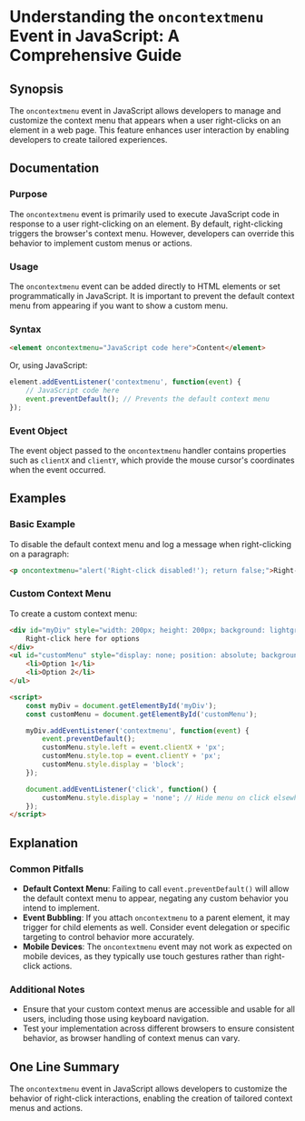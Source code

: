 <!--
Meta Description: # Understanding the `oncontextmenu` Event in JavaScript: A Comprehensive Guide ## Synopsis The `oncontextmenu` event in JavaScript allows developers t...
Meta Keywords: event, context, menu, oncontextmenu, javascript
-->

# Understanding the `oncontextmenu` Event in JavaScript: A Comprehensive Guide

## Synopsis
The `oncontextmenu` event in JavaScript allows developers to manage and customize the context menu that appears when a user right-clicks on an element in a web page. This feature enhances user interaction by enabling developers to create tailored experiences.

## Documentation

### Purpose
The `oncontextmenu` event is primarily used to execute JavaScript code in response to a user right-clicking on an element. By default, right-clicking triggers the browser's context menu. However, developers can override this behavior to implement custom menus or actions.

### Usage
The `oncontextmenu` event can be added directly to HTML elements or set programmatically in JavaScript. It is important to prevent the default context menu from appearing if you want to show a custom menu.

### Syntax
```html
<element oncontextmenu="JavaScript code here">Content</element>
```

Or, using JavaScript:
```javascript
element.addEventListener('contextmenu', function(event) {
    // JavaScript code here
    event.preventDefault(); // Prevents the default context menu
});
```

### Event Object
The event object passed to the `oncontextmenu` handler contains properties such as `clientX` and `clientY`, which provide the mouse cursor's coordinates when the event occurred.

## Examples

### Basic Example
To disable the default context menu and log a message when right-clicking on a paragraph:
```html
<p oncontextmenu="alert('Right-click disabled!'); return false;">Right-click me!</p>
```

### Custom Context Menu
To create a custom context menu:
```html
<div id="myDiv" style="width: 200px; height: 200px; background: lightgray;">
    Right-click here for options
</div>
<ul id="customMenu" style="display: none; position: absolute; background: white; border: 1px solid black;">
    <li>Option 1</li>
    <li>Option 2</li>
</ul>

<script>
    const myDiv = document.getElementById('myDiv');
    const customMenu = document.getElementById('customMenu');

    myDiv.addEventListener('contextmenu', function(event) {
        event.preventDefault();
        customMenu.style.left = event.clientX + 'px';
        customMenu.style.top = event.clientY + 'px';
        customMenu.style.display = 'block';
    });

    document.addEventListener('click', function() {
        customMenu.style.display = 'none'; // Hide menu on click elsewhere
    });
</script>
```

## Explanation

### Common Pitfalls
- **Default Context Menu**: Failing to call `event.preventDefault()` will allow the default context menu to appear, negating any custom behavior you intend to implement.
- **Event Bubbling**: If you attach `oncontextmenu` to a parent element, it may trigger for child elements as well. Consider event delegation or specific targeting to control behavior more accurately.
- **Mobile Devices**: The `oncontextmenu` event may not work as expected on mobile devices, as they typically use touch gestures rather than right-click actions.

### Additional Notes
- Ensure that your custom context menus are accessible and usable for all users, including those using keyboard navigation.
- Test your implementation across different browsers to ensure consistent behavior, as browser handling of context menus can vary.

## One Line Summary
The `oncontextmenu` event in JavaScript allows developers to customize the behavior of right-click interactions, enabling the creation of tailored context menus and actions.